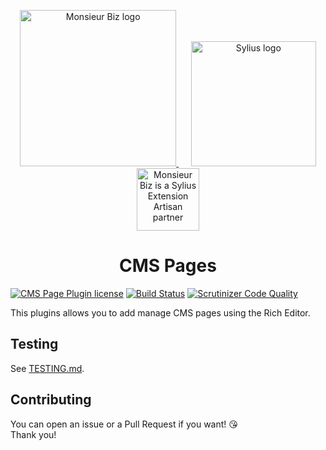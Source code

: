 <p align="center">
    <a href="https://monsieurbiz.com" target="_blank">
        <img src="https://monsieurbiz.com/logo.png" width="250px" alt="Monsieur Biz logo" />
    </a>
    &nbsp;&nbsp;&nbsp;&nbsp;
    <a href="https://monsieurbiz.com/agence-web-experte-sylius" target="_blank">
        <img src="https://demo.sylius.com/assets/shop/img/logo.png" width="200px" alt="Sylius logo" />
    </a>
    <br/>
    <img src="https://monsieurbiz.com/assets/images/sylius_badge_extension-artisan.png" width="100" alt="Monsieur Biz is a Sylius Extension Artisan partner">
</p>

<h1 align="center">CMS Pages</h1>

[![CMS Page Plugin license](https://img.shields.io/github/license/monsieurbiz/SyliusCmsPagePlugin?public)](https://github.com/monsieurbiz/SyliusCmsPagePlugin/blob/master/LICENSE)
[![Build Status](https://img.shields.io/github/workflow/status/monsieurbiz/SyliusCmsPagePlugin/PHP%20Composer)](https://github.com/monsieurbiz/SyliusCmsPagePlugin/actions?query=workflow%3A%22PHP+Composer%22)
[![Scrutinizer Code Quality](https://scrutinizer-ci.com/g/monsieurbiz/SyliusCmsPagePlugin/badges/quality-score.png?b=master)](https://scrutinizer-ci.com/g/monsieurbiz/SyliusCmsPagePlugin/?branch=master)

This plugins allows you to add manage CMS pages using the Rich Editor.

## Testing

See [TESTING.md](TESTING.md).

## Contributing

You can open an issue or a Pull Request if you want! 😘  
Thank you!
